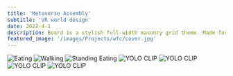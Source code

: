 ```yaml
---
title: 'Metaverse Assembly'
subtitle: 'VR world design'
date: 2022-4-1
description: Board is a stylish full-width masonry grid theme. Made for designers, artists, photographers and developers to show off their best work.
featured_image: '/images/Projects/wfc/cover.jpg'
---
```


<div class="gallery" data-columns="2">
  <img src="{{site.baseurl}}/images/Projects/wfc/P00.jpg" alt="Eating">
  <img src="{{site.baseurl}}/images/Projects/wfc/P12.jpg" alt="Walking">
  <img src="{{site.baseurl}}/images/Projects/wfc/P34.jpg" alt="Standing Eating">
  <img src="{{site.baseurl}}/images/Projects/wfc/P56.jpg" alt="YOLO CLIP">
  <img src="{{site.baseurl}}/images/Projects/wfc/P78.jpg" alt="YOLO CLIP">
  <img src="{{site.baseurl}}/images/Projects/wfc/P910.jpg" alt="YOLO CLIP">
  <img src="{{site.baseurl}}/images/Projects/wfc/P1112.jpg" alt="YOLO CLIP">
</div>